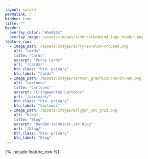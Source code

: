 ```yaml
---
layout: splash
permalink: /
hidden: true
title: ""
header:
  overlay_color: "#5e616c"
  overlay_image: /assets/images/sidetrackedmind_logo_header.png
feature_row:
  - image_path: /assets/images/sorry+so+slow-cropped.png
    alt: "cards"
    title: "Cards"
    excerpt: "Punny Cards"
    url: "/cards/"
    btn_class: "btn--primary"
    btn_label: "Cards"
  - image_path: /assets/images/cartoon_graphics/church+van.png
    alt: "cartoons"
    title: "Cartoons"
    excerpt: "Cringeworthy Cartoons"
    url: "/cartoons/"
    btn_class: "btn--primary"
    btn_label: "Cartoons"
  - image_path: /assets/images/polygon_cut_grid.png
    alt: "blog"
    title: "Blog"
    excerpt: "Random technical-ish blog"
    url: "/blog/"
    btn_class: "btn--primary"
    btn_label: "Blog"      
---
```


{% include feature_row %}